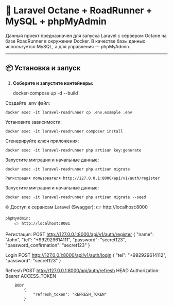 # 🚀 Laravel Octane + RoadRunner + MySQL + phpMyAdmin

Данный проект предназначен для запуска Laravel с сервером Octane на базе RoadRunner в окружении Docker. В качестве базы данных используется MySQL, а для управления — phpMyAdmin.

---

## 📦 Установка и запуск

1. **Соберите и запустите контейнеры:**

   docker-compose up -d --build 

Создайте .env файл:

    docker exec -it laravel-roadrunner cp .env.example .env
    
Установите зависимости:

    docker exec -it laravel-roadrunner composer install

Сгенерируйте ключ приложения:

    docker exec -it laravel-roadrunner php artisan key:generate

Запустите миграции и начальные данные:

    docker exec -it laravel-roadrunner php artisan migrate

    Регистрация пользователя http://127.0.0.1:8000/api/v1/auth/register

Запустите миграции и начальные данные:

    docker exec -it laravel-roadrunner php artisan migrate --seed


🌐 Доступ к сервисам
    Laravel (Swagger):
        👉 http://localhost:8000

    phpMyAdmin:
        👉 http://localhost:8081

Регистация:
    POST http://127.0.0.1:8000/api/v1/auth/register
        {
            "name": "John",
            "tel": "+992929614111",
            "password": "secret123",
            "password_confirmation": "secret123"
        }

Login
    POST http://127.0.0.1:8000/api/v1/auth/login
      {
        "tel": "+992929614112",
        "password": "secret123"
      }

Refresh
    POST http://127.0.0.1:8000/api/auth/refresh
        HEAD
            Authorization: Bearer ACCESS_TOKEN

        BODY
            {
                "refresh_token": "REFRESH_TOKEN"
            }